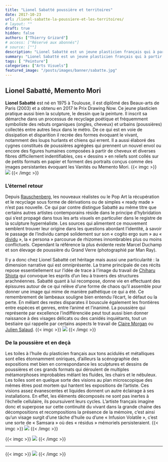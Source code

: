 ```yaml
---
title: "Lionel Sabatté poussière et territoires"
date: 2017-10-23
url: /lionel-sabatte-la-poussiere-et-les-territoires/
# layout: ""
draft: true
hidden: false
authors: ["Thierry Grizard"]
# access: ["Réservé aux abonnés"]
# source: [""]
description: "Lionel Sabatté est un jeune plasticien français qui à partir de rebuts organiques et urbains recrée un bestiaire fantastique et hanté par ce qui reste"
summary: "Lionel Sabatté est un jeune plasticien français qui à partir de rebuts organiques et urbains recrée un bestiaire fantastique et hanté par ce qui reste"
tags: [ "Peinture"]
categories: ["Arts Visuels"]
featured_image: "/posts/images/banner/sabatte.jpg"
---
```

## Lionel Sabatté, Memento Mori

**Lionel Sabatté** est né en 1975 à Toulouse, il est diplômé des Beaux-arts de Paris (2003) et a obtenu en 2017 le Prix Drawing Now. Ce jeune plasticien pratique aussi bien la sculpture, le dessin que la peinture. Il inscrit sa démarche dans un processus de recyclage poétique et fréquemment symboliste des rebuts organiques (ongles, cheveux) et urbains (poussières) collectés entre autres lieux dans le métro. De ce qui est en voie de dissipation et disparition il recrée des formes évoquant le vivant, notamment des loups hurlants et chiens qui errent. Il a aussi élaboré des cygnes constitués de poussières agrégées qui prennent un nouvel envol ou encore des figures humaines composées à partir de cheveux et diverses fibres difficilement indentifiables, ces « dessins » en reliefs sont collés sur de petits formats en papier et forment des portraits conçus comme des images persistantes évoquant les Vanités ou Memento Mori.
{{< imgc >}}
![](/posts/images/sabatte/lionel-sabatte-art-contemporain-exposition-Drawing-Now-sculpture-artiste-peintre-dessinn-installation.017-5.jpg)
{{< /imgc >}}

### L’éternel retour

Depuis [Rauschenberg](/robert-rauschenberg-vaporous-fantasies/), les nouveaux réalistes ou le Pop Art la récupération et le recyclage sous forme de dérivations ou de simples « ready made » n’est pas nouvelle. Ce qui par contre distingue Sabatté au même titre que certains autres artistes contemporains réside dans le principe d’hybridation qui s’est propagé dans tous les arts visuels en particulier dans le registre de la sculpture hyperréaliste. Les sources qui alimentent ce mouvement semblent trouver leur origine dans les questions abordant l’identité, à savoir le passage de l’individu campé solidement sur son « cogito ergo sum » au « [dividu](/antony-gormley-second-body-les-corps-abstraits/) », la « persona » parcourue de rhizomes innombrables plus ou moins conflictuels. Cependant la référence la plus évidente reste Marcel Duchamp et son élevage de poussière du Grand Verre (photographié par Man Ray).

Il y a donc chez Lionel Sabatté cet héritage mais aussi une particularité : la dimension narrative qui est omniprésente. La trame principale de ces récits repose essentiellement sur l’idée de trace à l’image du travail de [Chiharu Shiota](/chiharu-shiota-simplicite-et-evidence/) qui convoque les esprits d’un lieu à travers des structures arachnéennes. Sabatté quant à lui recompose, donne vie en effectuant des épissures autour de ce qui relève d’une forme de chaos qu’il assemble pour donner une image qui mime de manière pathétique ce qui a été. Ce remembrement de lambeaux souligne bien entendu l’écart, le défaut ou la perte. En mêlant des restes disparates il bouscule également les frontières entre espèces et genres, entre l’animé et l’inanimé. La poussière qui représente par excellence l’indifférenciée peut tout aussi bien donner naissance à des visages délicats ou des canidés inquiétants, tout un bestiaire qui rappelle par certains aspects le travail de [Claire Morgan](/claire-morgan/) ou [Julien Salaud](/julien-salaud/).
{{< imgc >}}
![](/posts/images/sabatte/lionel-sabatte-art-contemporain-exposition-Drawing-Now-sculpture-artiste-peintre-dessinn-installation.017-11.jpg)
{{< /imgc >}}

### De la poussière et en deçà

Les toiles à l’huile du plasticien français aux tons acidulés et métalliques sont elles étonnamment oniriques, d’ailleurs la scénographie des expositions met bien en correspondance les sculptures et dessins de poussières et ces grands formats qui déroulent de multiples métamorphoses improbables mêlant les fluides, les chairs et le nébuleux. Les toiles sont en quelque sorte des visions au plan microscopique des mêmes êtres post mortem qui hantent les expositions de l’artiste. Ces visions assez évanescentes et liquides donnent un autre éclairage à ses installations. En effet, les éléments décomposés ne sont pas inertes à l’échelle cellulaire, ils poursuivent leurs cycles. L’artiste français imagine donc et superpose sur cette continuité du vivant dans la grande chaine des décompositions et recompositions la présence de la mémoire, c’est ainsi qu’un visage surgit d’une tâche d’huile ou d’une « Infusion Volatile », c’est une sorte de « Samsara » où des « résidus » mémoriels persisteraient.
{{< imgc >}}
![](/posts/images/sabatte/lionel-sabatte-art-contemporain-exposition-Drawing-Now-sculpture-artiste-peintre-dessinn-installation.017-4.jpg)
{{< /imgc >}}

{{< imgc >}}
![](/posts/images/sabatte/lionel-sabatte-art-contemporain-exposition-Drawing-Now-sculpture-artiste-peintre-dessinn-installation.017-16.jpg)
{{< /imgc >}}

---
{{< imgc >}}
![](/posts/images/sabatte/lionel-sabatte-art-contemporain-exposition-Drawing-Now-sculpture-artiste-peintre-dessinn-installation.001.jpg)
{{< /imgc >}}
